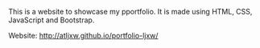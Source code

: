 This is a website to showcase my pportfolio. It is made using HTML, CSS, JavaScript and Bootstrap.

Website: http://atljxw.github.io/portfolio-ljxw/
